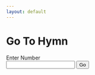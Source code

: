 ```yaml
---
layout: default
---
```

<script>
    {% include goto.js %}
</script>

<h1>Go To Hymn</h1>

<form action="#" onsubmit="goToHymn()">
<label for="number">Enter Number</label><br>
<input type="number" id="number">
<input type="submit" id="go-now" value="Go">
</form>

